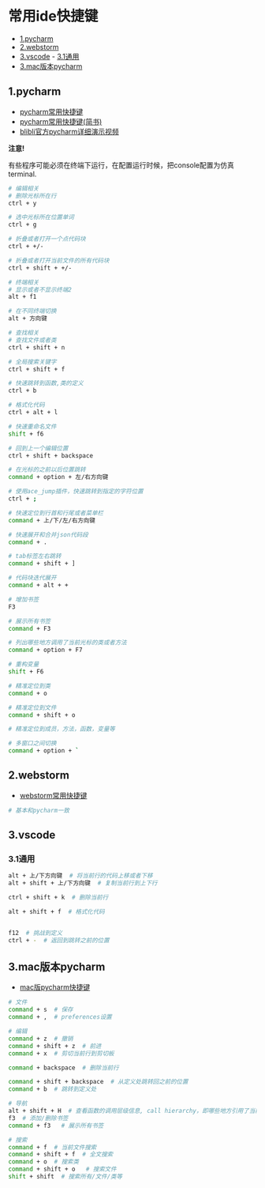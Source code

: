 # 常用ide快捷键

<!-- vim-markdown-toc Marked -->

* [1.pycharm](#1.pycharm)
* [2.webstorm](#2.webstorm)
* [3.vscode](#3.vscode)
        - [3.1通用](#3.1通用)
* [3.mac版本pycharm](#3.mac版本pycharm)

<!-- vim-markdown-toc -->

## 1.pycharm

- [pycharm常用快捷键](https://blog.csdn.net/cuomer/article/details/81534140)
- [pycharm常用快捷键(简书)](https://www.jianshu.com/p/5880a25ac597)
- [blibli官方pycharm详细演示视频](https://www.bilibili.com/video/av29271643/?p=6)

**注意!**

有些程序可能必须在终端下运行，在配置运行时候，把console配置为仿真terminal.

```sh
# 编辑相关
# 删除光标所在行
ctrl + y

# 选中光标所在位置单词
ctrl + g

# 折叠或者打开一个点代码块
ctrl + +/-

# 折叠或者打开当前文件的所有代码块
ctrl + shift + +/-

# 终端相关
# 显示或者不显示终端2
alt + f1

# 在不同终端切换
alt + 方向键  

# 查找相关
# 查找文件或者类
ctrl + shift + n

# 全局搜索关键字
ctrl + shift + f

# 快速跳转到函数,类的定义
ctrl + b

# 格式化代码
ctrl + alt + l

# 快速重命名文件
shift + f6

# 回到上一个编辑位置
ctrl + shift + backspace

# 在光标的之前以后位置跳转
command + option + 左/右方向键

# 使用ace_jump插件，快速跳转到指定的字符位置
ctrl + ;

# 快速定位到行首和行尾或者菜单栏
command + 上/下/左/右方向键

# 快速展开和合并json代码段
command + .

# tab标签左右跳转
command + shift + ]

# 代码块迭代展开
command + alt + +

# 增加书签
F3

# 展示所有书签
command + F3

# 列出哪些地方调用了当前光标的类或者方法
command + option + F7

# 重构变量
shift + F6

# 精准定位到类
command + o

# 精准定位到文件
command + shift + o

# 精准定位到成员，方法，函数，变量等

# 多窗口之间切换
command + option + `
```

## 2.webstorm

- [webstorm常用快捷键](https://blog.csdn.net/qq_44333271/article/details/87439511)

```sh
# 基本和pycharm一致
```

## 3.vscode

### 3.1通用

```sh
alt + 上/下方向键  # 将当前行的代码上移或者下移
alt + shift + 上/下方向键  # 复制当前行到上下行

ctrl + shift + k  # 删除当前行

alt + shift + f  # 格式化代码


f12  # 挑战到定义
ctrl + -  # 返回到跳转之前的位置
```

## 3.mac版本pycharm

- [mac版pycharm快捷键](https://www.cnblogs.com/shavenfeng/p/10395042.html)

```sh
# 文件
command + s  # 保存
command + ,  # preferences设置

# 编辑
command + z  # 撤销
command + shift + z  # 前进
command + x  # 剪切当前行到剪切板

command + backspace  # 删除当前行

command + shift + backspace  # 从定义处跳转回之前的位置
command + b  # 跳转到定义处

# 导航
alt + shift + H  # 查看函数的调用层级信息, call hierarchy，即哪些地方引用了当前的函数或者方法
f3  # 添加/删除书签
command + f3   # 展示所有书签

# 搜索
command + f  # 当前文件搜索
command + shift + f  # 全文搜索
command + o  # 搜索类
command + shift + o   # 搜索文件
shift + shift  # 搜索所有/文件/类等
```
